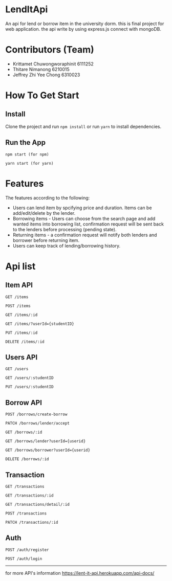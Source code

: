 # LendItApi
An api for lend or borrow item in the university dorm. this is final project for web application. the api write by using express.js connect with mongoDB.

# Contributors (Team)
- Krittamet Chuwongworaphinit 6111252
- Thitare Nimanong 6210015
- Jeffrey Zhi Yee Chong 6310023

# How To Get Start

## Install
Clone the project and run `npm install` or run `yarn` to install dependencies.

## Run the App
    npm start (for npm)

    yarn start (for yarn)


# Features
The features according to the following:
- Users can lend item by spcifying price and duration. Items can be add/edit/delete by the lender.
- Borrowing items - Users can choose from the search page and add wanted items into borrowing list, confirmation request will be sent back to the lenders before processing (pending state).
- Returning items - a confirmation request will notify both lenders and borrower before returning item.
- Users can keep track of lending/borrowing history.


# Api list
## Item API

`GET /items` 

`POST /items`

`GET /items/:id`

`GET /items/?userId={studentID}`

`PUT /items/:id`

`DELETE /items/:id`

## Users API

`GET /users`

`GET /users/:studentID`

`PUT /users/:studentID`
 
## Borrow API
`POST /borrows/create-borrow`

`PATCH /borrows/lender/accept`
 
`GET /borrows/:id` 

`GET /borrows/lender?userId={userid}`

`GET /borrows/borrower?userId={userid}`

`DELETE /borrows/:id`

## Transaction
`GET /transactions` 

`GET /transactions/:id`

`GET /transactions/detail/:id`

`POST /transactions`

`PATCH /transactions/:id`
 

## Auth
`POST /auth/register`

`POST /auth/login`
 

---
for more API's information https://lent-it-api.herokuapp.com/api-docs/




